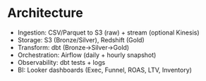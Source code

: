 # Architecture

- Ingestion: CSV/Parquet to S3 (raw) + stream (optional Kinesis)
- Storage: S3 (Bronze/Silver), Redshift (Gold)
- Transform: dbt (Bronze→Silver→Gold)
- Orchestration: Airflow (daily + hourly snapshot)
- Observability: dbt tests + logs
- BI: Looker dashboards (Exec, Funnel, ROAS, LTV, Inventory)
